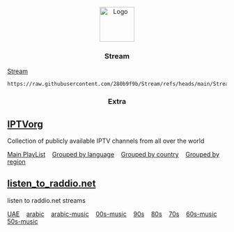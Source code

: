 <!-- PROJECT LOGO -->
<br />
<div align="center">
  <a href="https://280b9f9b.github.io/Stream/">
    <img src="https://280b9f9b.github.io/IPTV/Resource/main.png" alt="Logo" width="80" height="80">
  </a>

<h3 align="center">Stream</h3>
</div>

[Stream](https://280b9f9b.github.io/Stream/)

   ```
   https://raw.githubusercontent.com/280b9f9b/Stream/refs/heads/main/Stream/Stream.m3u8
   ```

<h3 align="center">Extra</h3>





<!-- GETTING STARTED -->
## [IPTVorg](https://github.com/iptv-org/iptv)

Collection of publicly available IPTV channels from all over the world

[Main PlayList](https://280b9f9b.github.io/Stream/List/IPTVorg/Grouped%20by%20category.html) &nbsp;&nbsp; [Grouped by language](https://280b9f9b.github.io/Stream/List/IPTVorg/Grouped%20by%20language.html) &nbsp;&nbsp; [Grouped by country](https://280b9f9b.github.io/Stream/List/IPTVorg/Grouped%20by%20country.html) &nbsp;&nbsp; [Grouped by region](https://280b9f9b.github.io/Stream/List/IPTVorg/Grouped%20by%20region.html)


## [listen_to_raddio.net](https://github.com/junguler/listen_to_raddio.net/tree/main?tab=readme-ov-file)

listen to raddio.net streams

[UAE](https://280b9f9b.github.io/Stream/Radio/united-arab-emirates.html) &nbsp;&nbsp; [arabic](https://280b9f9b.github.io/Stream/Radio/arabic.html) &nbsp;&nbsp; [arabic-music](https://280b9f9b.github.io/Stream/Radio/arabic-music.html) &nbsp;&nbsp; [00s-music](https://280b9f9b.github.io/Stream/Radio/00s-music.html) &nbsp;&nbsp; [90s](https://280b9f9b.github.io/Stream/Radio/90s.html) &nbsp;&nbsp; [80s](https://280b9f9b.github.io/Stream/Radio/80s.html) &nbsp;&nbsp; [70s](https://280b9f9b.github.io/Stream/Radio/70s.html) &nbsp;&nbsp; [60s-music](https://280b9f9b.github.io/Stream/Radio/60s-music.html) &nbsp;&nbsp; [50s-music](https://280b9f9b.github.io/Stream/Radio/50s-music.html)

